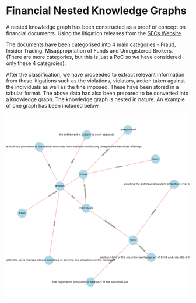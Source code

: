 # Financial Nested Knowledge Graphs

A nested knowledge graph has been constructed as a proof of concept on financial documents. Using the litigation releases from the [SECs Website](https://www.sec.gov/litigation/litreleases.htm).

The documents have been categorised into 4 main categories - Fraud, Insider Trading, Misappropriation of Funds and Unregistered Brokers. (There are more categories, but this is just a PoC so we have considered only these 4 categroies).

After the classification, we have proceeded to extract relevant information from these litigations such as the violations, violators, action taken against the individuals as well as the fine imposed. These have been stored in a tabular format. The above data has also been prepared to be converted into a knowledge graph. The knowledge graph is nested in nature.
An example of one graph has been included below. 

![Sample Knowledge Graph](/images/revamped_kg10.png)
